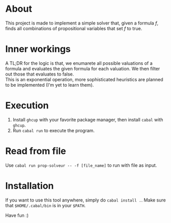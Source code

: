# About
This project is made to implement a simple solver that, given a formula $f$, finds all combinations of propositional variables that set $f$ to true.

# Inner workings
A TL;DR for the logic is that, we enumarete all possible valuations of a formula and evaluates the given formula for each valuation. We then filter out those that evaluates to false.  
This is an exponential operation, more sophisticated heuristics are planned to be implemented (I'm yet to learn them).

# Execution
1. Install `ghcup` with your favorite package manager, then install `cabal` with `ghcup`.
2. Run `cabal run` to execute the program.

# Read from file
Use `cabal run prop-solveur -- -f [file_name]` to run with file as input.

# Installation
If you want to use this tool anywhere, simply do `cabal install .`. Make sure that `$HOME/.cabal/bin` is in your `$PATH`.

Have fun :)
